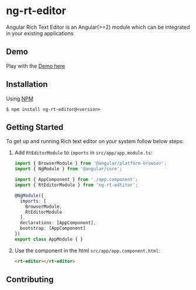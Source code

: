 # ng-rt-editor

Angular Rich Text Editor is an Angular(>=2) module which can be integrated in your existing applications

## Demo
Play with the [Demo here](https://rahul2360.github.io/rt-editor/)
## Installation

Using [NPM](https://www.npmjs.com/)
```
$ npm install ng-rt-editor@<version>
```

## Getting Started

To get up and running Rich text editor on your system follow below steps:

1. Add `RtEditorModule` to `imports` in
`src/app/app.module.ts`:

    ```typescript
    import { BrowserModule } from '@angular/platform-browser';
    import { NgModule } from '@angular/core';
    
    import { AppComponent } from './app.component';
    import { RtEditorModule } from 'ng-rt-edtitor';
    
    @NgModule({
      imports: [
        BrowserModule,
        RtEditorModule
      ],
      declarations: [AppComponent],
      bootstrap: [AppComponent]
    })
    export class AppModule { }
    ```

2. Use the component in the html
`src/app/app.component.html`:

    ```html
    <rt-editor></rt-editor>
    ```

## Contributing